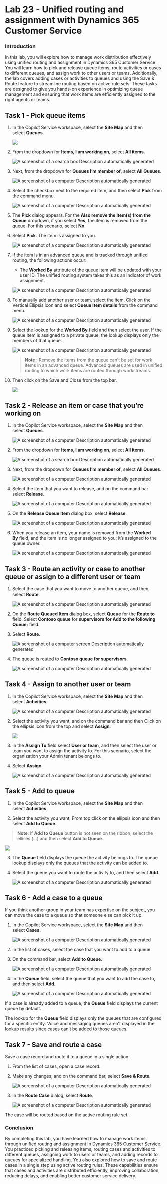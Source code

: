 # Lab 23 - Unified routing and assignment with Dynamics 365 Customer Service

### Introduction

In this lab, you will explore how to manage work distribution
effectively using unified routing and assignment in Dynamics 365
Customer Service. You will learn how to pick and release queue items,
route activities or cases to different queues, and assign work to other
users or teams. Additionally, the lab covers adding cases or activities
to queues and using the Save & Route feature to streamline routing based
on active rule sets. These tasks are designed to give you hands-on
experience in optimizing queue management and ensuring that work items
are efficiently assigned to the right agents or teams.

## Task 1 - Pick queue items

1.  In the Copilot Service workspace, select the **Site Map** and then
    select **Queues**.

    ![](./media/image1.png)

2.  From the dropdown for **Items, I am working on**, select **All
    items**.

    ![A screenshot of a search box Description automatically
  generated](./media/image2.png)

3.  Next, from the dropdown for **Queues I’m member of**, select **All
    Queues**.

    ![A screenshot of a computer Description automatically
  generated](./media/image3.png)

4.  Select the checkbox next to the required item, and then
    select **Pick** from the command menu.

    ![A screenshot of a computer Description automatically
  generated](./media/image4.png)

5.  The **Pick** dialog appears. For the **Also remove the item(s) from
    the Queue** dropdown, if you select **Yes,** the item is removed
    from the queue. For this scenario, select **No**.

6.  Select **Pick**. The item is assigned to you.

    ![A screenshot of a computer Description automatically
  generated](./media/image5.png)

7.  If the item is in an advanced queue and is tracked through unified
    routing, the following actions occur:

    - The **Worked By** attribute of the queue item will be updated with
      your user ID. The unified routing system takes this as an
      indicator of work assignment.

    ![A screenshot of a computer Description automatically
  generated](./media/image6.png)

8.  To manually add another user or team, select the item. Click on the
    Vertical Ellipsis icon and select **Queue Item details** from the
    command menu.

    ![A screenshot of a computer Description automatically
  generated](./media/image7.png)

9.  Select the lookup for the **Worked By** field and then select the
    user. If the queue item is assigned to a private queue, the lookup
    displays only the members of that queue. 

    ![A screenshot of a computer Description automatically
  generated](./media/image8.png)

    > **Note** : Remove the items from the queue can’t be set for work items
  in an advanced queue. Advanced queues are used in unified routing to
  which work items are routed through workstreams.

10. Then click on the Save and Close from the top bar.

    ![](./media/image9.png)

## Task 2 - Release an item or case that you’re working on

1.  In the Copilot Service workspace, select the **Site Map** and then
    select **Queues**.

    ![A screenshot of a computer Description automatically
  generated](./media/image10.png)

2.  From the dropdown for **Items, I am working on**, select **All
    items**.

    ![A screenshot of a search box Description automatically
  generated](./media/image2.png)

3.  Next, from the dropdown for **Queues I’m member of**, select **All
    Queues**.

    ![A screenshot of a computer Description automatically
  generated](./media/image3.png)

4.  Select the item that you want to release, and on the command bar
    select **Release**.

    ![A screenshot of a computer Description automatically
  generated](./media/image11.png)

5.  On the **Release Queue Item** dialog box, select **Release**.

    ![A screenshot of a computer Description automatically
  generated](./media/image12.png)

6.  When you release an item, your name is removed from the **Worked
    By** field, and the item is no longer assigned to you; it’s assigned
    to the queue owner.

    ![A screenshot of a computer Description automatically
  generated](./media/image13.png)

## Task 3 - Route an activity or case to another queue or assign to a different user or team

1.  Select the case that you want to move to another queue, and then,
    select **Route**.

    ![A screenshot of a computer Description automatically
  generated](./media/image14.png)

2.  On the **Route Queued Item** dialog box, select **Queue** for the
    **Route to** field. Select **Contoso queue** for **supervisors**
    **for Add to the following Queue:** field.

3.  Select **Route**.
    
    ![A screenshot of a computer screen Description automatically
  generated](./media/image15.png)

4.  The queue is routed to **Contoso queue for supervisors**.

    ![A screenshot of a computer Description automatically
  generated](./media/image16.png)

## Task 4 - Assign to another user or team

1.  In the Copilot Service workspace, select the **Site Map** and then
    select **Activities**.

    ![A screenshot of a computer Description automatically
  generated](./media/image17.png)

2.  Select the activity you want, and on the command bar and then Click
    on the ellipsis icon from the top and select **Assign**.

    ![](./media/image18.png)

3.  In the **Assign To** field select **User or team**, and then select
    the user or team you want to assign the activity to. For this
    scenario, select the organization your Admin tenant belongs to.

4.  Select **Assign**.

    ![A screenshot of a computer Description automatically
  generated](./media/image19.png)

## Task 5 - Add to queue

1.  In the Copilot Service workspace, select the **Site Map** and then
    select **Activities**.

2.  Select the activity you want, From top click on the ellipsis icon
    and then select **Add to Queue**.

  > **Note**: If **Add to Queue** button is not seen on the ribbon, select
  the ellises (…) and then select **Add to Queue**.

  ![](./media/image20.png)

3.  The **Queue** field displays the queue the activity belongs to. The
    queue lookup displays only the queues that the activity can be added
    to.

4.  Select the queue you want to route the activity to, and then
    select **Add**.

    ![A screenshot of a computer Description automatically
  generated](./media/image21.png)

## Task 6 - Add a case to a queue

If you think another group in your team has expertise on the subject,
you can move the case to a queue so that someone else can pick it up.

1.  In the Copilot Service workspace, select the **Site Map** and then
    select **Cases**.

    ![A screenshot of a computer Description automatically
  generated](./media/image22.png)

2.  In the list of cases, select the case that you want to add to a
    queue.

3.  On the command bar, select **Add to Queue**.

    ![A screenshot of a computer Description automatically
  generated](./media/image23.png)

4.  In the **Queue** field, select the queue that you want to add the
    case to, and then select **Add**.

    ![A screenshot of a computer Description automatically
  generated](./media/image24.png)

If a case is already added to a queue, the **Queue** field displays the
current queue by default.

The lookup for the **Queue** field displays only the queues that are
configured for a specific entity. Voice and messaging queues aren’t
displayed in the lookup results since cases can’t be added to those
queues.

## Task 7 - Save and route a case

Save a case record and route it to a queue in a single action.

1.  From the list of cases, open a case record.

2.  Make any changes, and on the command bar, select **Save & Route**.

    ![A screenshot of a computer Description automatically
  generated](./media/image25.png)

3.  In the **Route Case** dialog, select **Route**.

    ![A screenshot of a computer Description automatically
  generated](./media/image26.png)

The case will be routed based on the active routing rule set.

### Conclusion

By completing this lab, you have learned how to manage work items
through unified routing and assignment in Dynamics 365 Customer Service.
You practiced picking and releasing items, routing cases and activities
to different queues, assigning work to users or teams, and adding
records to queues for specialized handling. You also explored how to
save and route cases in a single step using active routing rules. These
capabilities ensure that cases and activities are distributed
efficiently, improving collaboration, reducing delays, and enabling
better customer service delivery.

